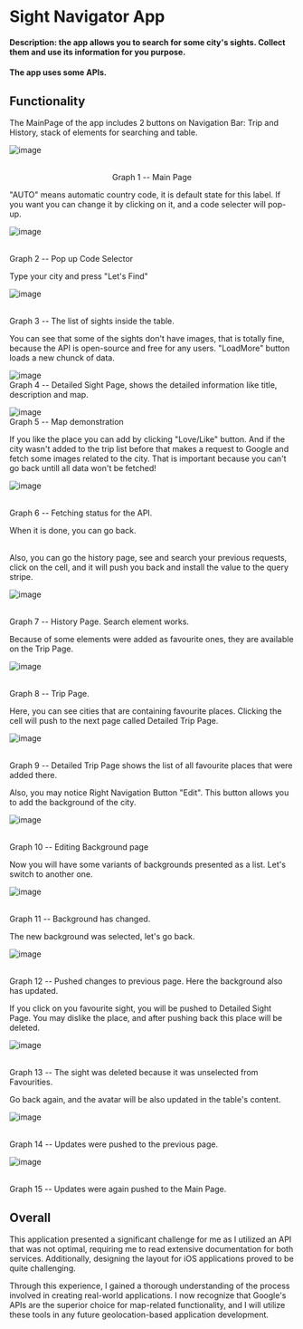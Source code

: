 # Sight Navigator App
#### Description: the app allows you to search for some city's sights. Collect them and use its information for you purpose.
#### The app uses some APIs.

## Functionality
<div style="max-width: 800px; word-wrap: break-word;">
The MainPage of the app includes 2 buttons on Navigation Bar: Trip and History, stack of elements for searching and table. 

![image](https://user-images.githubusercontent.com/110242091/232394448-713248e0-bee4-4fd5-bc81-222ab6e9d3a4.png)

<center>
<br>Graph 1 -- Main Page
</center>

"AUTO" means automatic country code, it is default state for this label. If you want you can change it by clicking on it, and a code selecter will pop-up.


![image](https://user-images.githubusercontent.com/110242091/232394702-804460c1-c29d-41b9-a27b-5d1b19ef47df.png)

<br>Graph 2 -- Pop up Code Selector

Type your city and press "Let's Find"

![image](https://user-images.githubusercontent.com/110242091/232395378-a5076a8a-2f86-4b4e-8d7a-53dbd272bb85.png)

<br>Graph 3 -- The list of sights inside the table. 

You can see that some of the sights don't have images, that is totally fine, because the API is open-source and free for any users. "LoadMore" button loads a new chunck of data.


![image](https://user-images.githubusercontent.com/110242091/232396086-566c4de1-ce7b-48cc-8ab4-9cc7371857c7.png)
<br>Graph 4 -- Detailed Sight Page, shows the detailed information like title, description and map.

![image](https://user-images.githubusercontent.com/110242091/232396487-e313ddc8-cb55-42d6-badb-17d8b2997a52.png)
<br>Graph 5 -- Map demonstration

If you like the place you can add by clicking "Love/Like" button. And if the city wasn't added to the trip list before that makes a request to Google and fetch some images related to the city. That is important
because you can't go back untill all data won't be fetched!

![image](https://user-images.githubusercontent.com/110242091/232397372-7b78b141-26cd-4a4e-a5ab-9e733aa85b2d.png)

<br>Graph 6 -- Fetching status for the API.

When it is done, you can go back. 

<br>Also, you can go the history page, see and search your previous requests, click on the cell, and it will push you back and install the value to the query stripe.

![image](https://user-images.githubusercontent.com/110242091/232397833-40192cec-682e-493b-896b-436ce0921282.png)

<br>Graph 7 -- History Page. Search element works.

Because of some elements were added as favourite ones, they are available on the Trip Page.

![image](https://user-images.githubusercontent.com/110242091/232398416-767c65ee-091b-4301-a019-9ece755e0c10.png)

<br>Graph 8 -- Trip Page. 

Here, you can see cities that are containing favourite places. Clicking the cell will push to the next page called Detailed Trip Page. 

![image](https://user-images.githubusercontent.com/110242091/232399126-479a9341-7a7f-4562-ad52-04a1c44d755d.png)

<br>Graph 9 -- Detailed Trip Page shows the list of all favourite places that were added there. 

Also, you may notice Right Navigation Button "Edit". This button allows you to add the background of the city. 

![image](https://user-images.githubusercontent.com/110242091/232400070-84f11132-f3ec-461e-ab8a-aab30c774993.png)

<br>Graph 10 -- Editing Background page

Now you will have some variants of backgrounds presented as a list. Let's switch to another one. 

![image](https://user-images.githubusercontent.com/110242091/232400459-96400e78-a1dd-4837-869b-68b9c7f16c26.png)

<br> Graph 11 -- Background has changed. 

The new background was selected, let's go back. 

![image](https://user-images.githubusercontent.com/110242091/232400768-4e20c832-aab6-47fb-83a6-620e5a98ce0f.png)

<br>Graph 12 -- Pushed changes to previous page.
Here the background also has updated. 

If you click on you favourite sight, you will be pushed to Detailed Sight Page. You may dislike the place, and after pushing back this place will be deleted.

![image](https://user-images.githubusercontent.com/110242091/232401091-65c8d4ca-9552-4fe2-bc3b-7c06ba8388c1.png)

<br>Graph 13 -- The sight was deleted because it was unselected from Favourities. 

Go back again, and the avatar will be also updated in the table's content.

![image](https://user-images.githubusercontent.com/110242091/232401271-e11b6cc7-a8c0-48cf-a22c-4168e9edca33.png)

<br>Graph 14 -- Updates were pushed to the previous page.

![image](https://user-images.githubusercontent.com/110242091/232401463-48700749-a015-4902-b313-dcd3f3668cca.png)

<br>Graph 15 -- Updates were again pushed to the Main Page.

</div>


## Overall
<div style="max-width: 800px; word-wrap: break-word;">
This application presented a significant challenge for me as I utilized an API that was not optimal, requiring me to read extensive documentation for both services. Additionally, designing the layout for iOS applications proved to be quite challenging.

Through this experience, I gained a thorough understanding of the process involved in creating real-world applications. I now recognize that Google's APIs are the superior choice for map-related functionality, and I will utilize these tools in any future geolocation-based application development.
</div>

